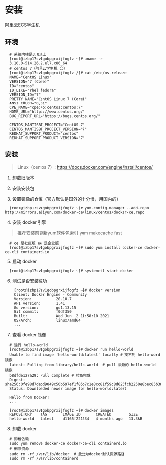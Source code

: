 # 安装

阿里云ECS学生机

## 环境

```shell
  # 系统内核是3.0以上
  [root@izbp17sv1gobpgrxijfogfz ~]# uname -r
  3.10.0-514.26.2.el7.x86_64
  # centos 7（阿里云学生机 😏）
  [root@izbp17sv1gobpgrxijfogfz /]# cat /etc/os-release 
  NAME="CentOS Linux"
  VERSION="7 (Core)"
  ID="centos"
  ID_LIKE="rhel fedora"
  VERSION_ID="7"
  PRETTY_NAME="CentOS Linux 7 (Core)"
  ANSI_COLOR="0;31"
  CPE_NAME="cpe:/o:centos:centos:7"
  HOME_URL="https://www.centos.org/"
  BUG_REPORT_URL="https://bugs.centos.org/"

  CENTOS_MANTISBT_PROJECT="CentOS-7"
  CENTOS_MANTISBT_PROJECT_VERSION="7"
  REDHAT_SUPPORT_PRODUCT="centos"
  REDHAT_SUPPORT_PRODUCT_VERSION="7"
```
## 安装

> Linux（centos 7）: https://docs.docker.com/engine/install/centos/

1. 卸载旧版本

2. 安装安装包

3. 设置镜像的仓库（官方默认是国外的十分慢，用国内的）

  ```shell
    [root@izbp17sv1gobpgrxijfogfz ~]# yum-config-manager --add-repo http://mirrors.aliyun.com/docker-ce/linux/centos/docker-ce.repo
  ```

4. 安装 docker 引擎

  > 推荐安装前更新yum软件包索引
  > yum makecache fast

  ```shell
    # ce 是社区版 ee 是企业版
    [root@izbp17sv1gobpgrxijfogfz ~]# sudo yum install docker-ce docker-ce-cli containerd.io
  ```

5. 启动 docker

  ```shell
    [root@izbp17sv1gobpgrxijfogfz ~]# systemctl start docker
  ```

6. 测试是否安装成功

  ```shell
      [root@izbp17sv1gobpgrxijfogfz ~]# docker version
      Client: Docker Engine - Community
      Version:           20.10.7
      API version:       1.41
      Go version:        go1.13.15
      Git commit:        f0df350
      Built:             Wed Jun  2 11:58:10 2021
      OS/Arch:           linux/amd64
      ...
  ```

7. 查看 docker 镜像

  ```shell
    # 运行 hello-world
    [root@izbp17sv1gobpgrxijfogfz ~]# docker run hello-world
    Unable to find image 'hello-world:latest' locally # 找不到 hello-word 镜像
    latest: Pulling from library/hello-world  # pull 最新的 hello-world 镜像
    b8dfde127a29: Pull complete # 拉取完成
    Digest: sha256:0fe98d7debd9049c50b597ef1f85b7c1e8cc81f59c8d623fcb2250e8bec85b38
    Status: Downloaded newer image for hello-world:latest

    Hello from Docker!
    ...

    [root@izbp17sv1gobpgrxijfogfz ~]# docker images
    REPOSITORY    TAG       IMAGE ID       CREATED        SIZE
    hello-world   latest    d1165f221234   4 months ago   13.3kB
  ```

8. 卸载 docker

  ```shell
    # 卸载依赖
    sudo yum remove docker-ce docker-ce-cli containerd.io
    # 删除资源
    sudo rm -rf /var/lib/docker  # 此处为docker默认资源路径
    sudo rm -rf /var/lib/containerd
  ```